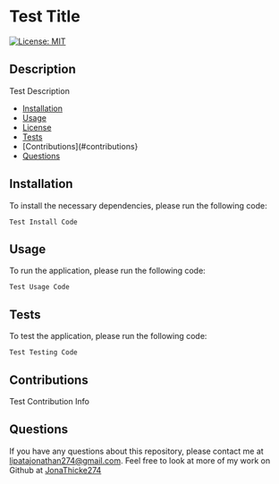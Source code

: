 
  # Test Title

  [![License: MIT](https://img.shields.io/badge/License-MIT-yellow.svg)](https://opensource.org/licenses/MIT)

  ## Description

  Test Description

  * [Installation](#installation)
  * [Usage](#usage)
  * [License](#license)
  * [Tests](#tests)
  * [Contributions](#contributions}
  * [Questions](#questions)
  
  ## Installation

  To install the necessary dependencies, please run the following code:
  
  `
  Test Install Code
  `

  ## Usage

  To run the application, please run the following code:
  
  `
  Test Usage Code
  `

  ## Tests

  To test the application, please run the following code:
  
  `
  Test Testing Code
  `

  ## Contributions

  Test Contribution Info

  ## Questions

  If you have any questions about this repository, please contact me at [lipatajonathan274@gmail.com](mailto:lipatajonathan274@gmail.com). Feel free to look at more of my work on Github at [JonaThicke274](https://github.com/JonaThicke274)
  
  